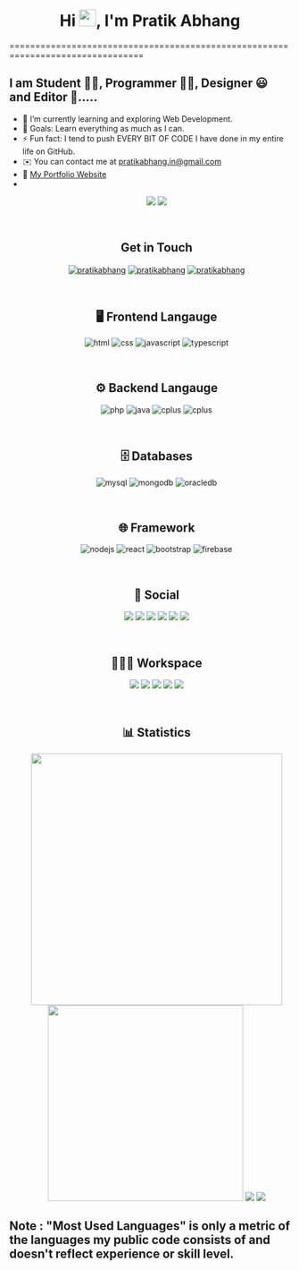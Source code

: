 <h1 align="center"> Hi <img src="https://raw.githubusercontent.com/MartinHeinz/MartinHeinz/master/wave.gif" width="30">, I'm Pratik Abhang </br> 
</h1>

================================================================================

## I am Student 👨‍🎓, Programmer 👨‍💻, Designer 😃 and Editor 🤩.....

- 🌱 I’m currently learning and exploring Web Development.
- 🥅 Goals: Learn everything as much as I can.
- ⚡ Fun fact: I tend to push EVERY BIT OF CODE I have done in my entire life on GitHub.
- ✉️ You can contact me at [pratikabhang.in@gmail.com](mailto:pratikabhang.in@gmail.com)
- 📌 <a href="https://pratikabhang.netlify.app/" target="_blank">My Portfolio Website</a>
- <br>
    <p align="center">
    <img src="https://komarev.com/ghpvc/?username=pratikabhang&style=for-the-badge">
    <img src="https://custom-icon-badges.herokuapp.com/badge/dynamic/json?logo=star&color=55960c&labelColor=488207&label=Stars&style=for-the-badge&query=%24.stars&url=https://api.github-star-counter.workers.dev/user/pratikabhang">
    </p>
    <br>
    <h2 align="center">Get in Touch</h2>
    <p align="center">
    <a href="https://linkedin.com/in/pratikabhang/" target="blank"><img align="center" src="https://img.shields.io/badge/linkedin-%230A66C2.svg?&style=for-the-badge&logo=linkedin&logoColor=white" alt="pratikabhang" /></a>
    <a href="https://pratikabhang.netlify.app/" target="blank"><img align="center" src="https://img.shields.io/badge/Portfolio-%23000000.svg?style=for-the-badge&logo=firefox&logoColor=#FF7139" alt="pratikabhang" /></a>
    <a href="mailto:pratikabhang.in@gmail.com" target="blank"><img align="center" src="https://img.shields.io/badge/gmail-%23EA4335.svg?&style=for-the-badge&logo=gmail&logoColor=white" alt="pratikabhang" /></a>
    </p>
    <br>
    <h2 align="center">🖥️ Frontend Langauge</h2>
    <p align="center"> 
    <img src="https://img.shields.io/badge/html5-%23E34F26.svg?&style=for-the-badge&logo=html5&logoColor=white" alt="html"/>
    <img src="https://img.shields.io/badge/css3-%231572B6.svg?&style=for-the-badge&logo=css3&logoColor=white" alt="css"/>
    <img src="https://img.shields.io/badge/javascript-%23F7DF1E.svg?&style=for-the-badge&logo=javascript&logoColor=black" alt="javascript"/>
    <img src="https://img.shields.io/badge/typescript-%23007ACC.svg?style=for-the-badge&logo=typescript&logoColor=white" alt="typescript"/>
    </p>
    <br>
    <h2 align="center">⚙️ Backend Langauge</h2>
    <p align="center"> 
    <img src="https://img.shields.io/badge/php-%23777BB4.svg?style=for-the-badge&logo=php&logoColor=white" alt="php"/>
    <img src="https://img.shields.io/badge/java-%23E34F26.svg?&style=for-the-badge&logo=java&logoColor=white" alt="java"/>
    <img src="https://img.shields.io/badge/python-%2300599C.svg?&style=for-the-badge&logo=python&logoColor=white" alt="cplus"/>
    <img src="https://img.shields.io/badge/c%2B%2B-%2300599C.svg?&style=for-the-badge&logo=c%2B%2B&logoColor=white" alt="cplus"/>
    </p>
    <br>
    <h2 align="center">🗄️ Databases</h2>
    <p align="center"> 
    <img src="https://img.shields.io/badge/mysql-%234479A1.svg?&style=for-the-badge&logo=mysql&logoColor=white" alt="mysql"/>
    <img src="https://img.shields.io/badge/mongodb-%2347A248.svg?&style=for-the-badge&logo=mongodb&logoColor=white" alt="mongodb"/>
    <img src="https://img.shields.io/badge/oracledb-%23E34F26.svg?&style=for-the-badge&logo=oarcaledb&logoColor=white" alt="oracledb"/>
    <p>
    <br>
    <h2 align="center">🌐 Framework</h2>
    <p align="center">
    <img src="https://img.shields.io/badge/node.js-%23339933.svg?&style=for-the-badge&logo=node.js&logoColor=white" alt="nodejs"/>
    <img src="https://img.shields.io/badge/react-%2361DAFB.svg?&style=for-the-badge&logo=react&logoColor=black" alt="react"/>
    <img src="https://img.shields.io/badge/bootstrap-%23563D7C.svg?style=for-the-badge&logo=bootstrap&logoColor=white" alt="bootstrap"/>
    <img src="https://img.shields.io/badge/firebase-%23FFCA28.svg?&style=for-the-badge&logo=firebase&logoColor=black" alt="firebase"/>
    </p>
    <br>
    <h2 align="center">🤙 Social</h2>
    <p align="center">
    <a href="http://www.instagram.com/pratikabhang_/"><img src = "https://img.shields.io/badge/Instagram-%23E4405F.svg?style=for-the-badge&logo=Instagram&logoColor=white"></a>
    <a href="https://www.linkedin.com/in/pratikabhang/"><img src="https://img.shields.io/badge/linkedin-%230077B5.svg?style=for-the-badge&logo=linkedin&logoColor=white"></a>
    <a href="https://www.github.com/pratikabhang"><img src="https://img.shields.io/badge/github-%23121011.svg?style=for-the-badge&logo=github&logoColor=white"></a>
    <a href="https://auth.geeksforgeeks.org/user/pratikabhang/"><img src="https://img.shields.io/badge/Geeks_for_Geeks-gray?style=for-the-badge&logo=geeksforgeeks&logoColor=35914c"></a>
    <a href="https://www.leetcode.com/pratikabhang/"><img src="https://img.shields.io/badge/leetcode-%23FFA116.svg?&style=for-the-badge&logo=leetcode&logoColor=black"></a>
    <a href="https://www.hackerrank.com/pratikabhang"><img src="https://img.shields.io/badge/-Hackerrank-2EC866?style=for-the-badge&logo=HackerRank&logoColor=white"></a>
    </p>
    <br>
    <h2 align="center">👨🏻‍💻 Workspace</h2>
    <p align="center">
    <img src="https://img.shields.io/badge/hp%20laptop-0096D6?style=for-the-badge&logo=hp&logoColor=white">
    <img src="https://img.shields.io/badge/Windows_OS-0078D6?style=for-the-badge&logo=windows&logoColor=white">
    <img src="https://img.shields.io/badge/Intel%20Core_i7_12th-0071C5?style=for-the-badge&logo=intel&logoColor=white">
    <img src="https://img.shields.io/badge/Google%20Chrome-4285F4?style=for-the-badge&logo=GoogleChrome&logoColor=white">
    <img src="https://img.shields.io/badge/VSCode-0078D4?style=for-the-badge&logo=visual%20studio%20code&logoColor=white">
    </p>
    <br>
    <h2 align="center">📊 Statistics</h2>
    <p align="center">
    <img src="https://github-profile-summary-cards.vercel.app/api/cards/profile-details?username=pratikabhang&theme=vue" width='450' /> 
    <img src='https://github-readme-stats-git-masterrstaa-rickstaa.vercel.app/api?username=pratikabhang&count_private=true&include_all_commits=true&show_icons=true&theme=highcontrast' width='350'/>
    <img src="https://github-readme-stats.vercel.app/api/top-langs/?username=pratikabhang&theme=highcontrast" />
    <img src="https://github-readme-streak-stats.herokuapp.com/?user=pratikabhang&theme=highcontrast"/>
    </p>

## Note : "Most Used Languages" is only a metric of the languages my public code consists of and doesn't reflect experience or skill level.
